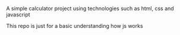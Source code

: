 A simple calculator project using technologies such as html, css and javascript

This repo is just for a basic understanding how js works
